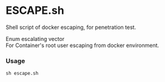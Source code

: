 # ESCAPE.sh
Shell script of docker escaping, for penetration test.

Enum escalating vector  
For Container's root user escaping from docker environment.  

### Usage
` sh escape.sh `
